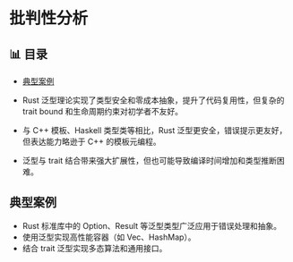 ﻿# 批判性分析


## 📊 目录

- [典型案例](#典型案例)


- Rust 泛型理论实现了类型安全和零成本抽象，提升了代码复用性，但复杂的 trait bound 和生命周期约束对初学者不友好。
- 与 C++ 模板、Haskell 类型类等相比，Rust 泛型更安全，错误提示更友好，但表达能力略逊于 C++ 的模板元编程。
- 泛型与 trait 结合带来强大扩展性，但也可能导致编译时间增加和类型推断困难。

## 典型案例

- Rust 标准库中的 Option、Result 等泛型类型广泛应用于错误处理和抽象。
- 使用泛型实现高性能容器（如 Vec、HashMap）。
- 结合 trait 泛型实现多态算法和通用接口。
